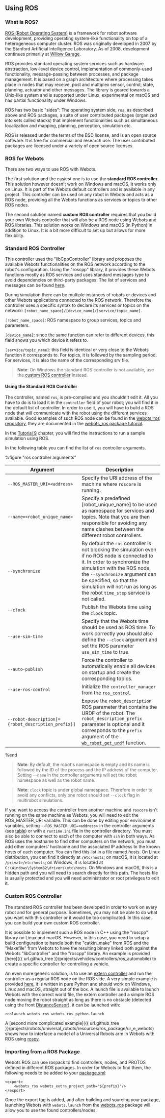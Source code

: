 ## Using ROS

### What Is ROS?

[ROS (Robot Operating System)](http://www.ros.org/) is a framework for robot software development, providing operating system-like functionality on top of a heterogeneous computer cluster.
ROS was originally developed in 2007 by the Stanford Artificial Intelligence Laboratory.
As of 2008, development continues primarily at [Willow Garage](http://www.willowgarage.com/).

ROS provides standard operating system services such as hardware abstraction, low-level device control, implementation of commonly-used functionality, message-passing between processes, and package management.
It is based on a graph architecture where processing takes place in nodes that may receive, post and multiplex sensor, control, state, planning, actuator and other messages.
The library is geared towards a Unix-like system and is supported under Linux, experimental on macOS and has partial functionality under Windows.

ROS has two basic "sides": The operating system side, `ros`, as described above and ROS packages, a suite of user contributed packages (organized into sets called stacks) that implement functionalities such as simultaneous localization and mapping, planning, perception, simulation etc.

ROS is released under the terms of the BSD license, and is an open source software.
It is free for commercial and research use.
The user contributed packages are licensed under a variety of open source licenses.

### ROS for Webots

There are two ways to use ROS with Webots.

The first solution and the easiest one is to use the **standard ROS controller**.
This solution however doesn't work on Windows and macOS, it works only on Linux.
It is part of the Webots default controllers and is available in any project.
This controller can be used on any robot in Webots and acts as a ROS node, providing all the Webots functions as services or topics to other ROS nodes.

The second solution named **custom ROS controller** requires that you build your own Webots controller that will also be a ROS node using Webots and ROS libraries.
This solution works on Windows and macOS (in Python) in addition to Linux.
It is a bit more difficult to set up but allows for more flexibility.

### Standard ROS Controller

This controller uses the "libCppController" library and proposes the available Webots functionalities on the ROS network according to the robot's configuration.
Using the "roscpp" library, it provides these Webots functions mostly as ROS services and uses standard messages type to avoid dependencies on third-party packages.
The list of services and messages can be found [here](http://docs.ros.org/noetic/api/webots_ros/html/index-msg.html).

During simulation there can be multiple instances of robots or devices and other Webots applications connected to the ROS network.
Therefore the controller uses a specific syntax to declare its services or topics on the network: `[robot_name_space]/[device_name]/[service/topic_name]`.

`[robot_name_space]`: ROS namespace to group services, topics and parameters.

`[device_name]`: since the same function can refer to different devices, this field shows you which device it refers to.

`[service/topic_name]`: this field is identical or very close to the Webots function it corresponds to.
For topics, it is followed by the sampling period.
For services, it is also the name of the corresponding srv file.

> **Note**: On Windows the standard ROS controller is not available, use the [custom ROS controller](#custom-ros-controller) instead.

#### Using the Standard ROS Controller

The controller, named `ros`, is pre-compiled and you shouldn't edit it.
All you have to do is to load it in the `controller` field of your robot; you will find it in the default list of controller.
In order to use it, you will have to build a ROS node that will communicate with the robot using the different services available.
Good examples of such ROS node can be found in the [webots\_ros repository](https://github.com/cyberbotics/webots_ros), they are documented in the [webots\_ros package tutorial](http://wiki.ros.org/webots_ros/Tutorials/Sample%20Simulations).

In the [Tutorial 9](tutorial-9-using-ros.md) chapter, you will find the instructions to run a sample simulation using ROS.

In the following table you can find the list of `ros` controller arguments.

%figure "ros controller arguments"

| Argument | Description |
| -------- | ----------- |
| `--ROS_MASTER_URI=<address>` | Specify the URI address of the machine where `roscore` is running. |
| `--name=<robot_unique_name>` | Specify a predefined [robot\_unique\_name] to be used as namespace for services and topics. Note that you are then responsible for avoiding any name clashes between the different robot controllers. |
| `--synchronize`   | By default the `ros` controller is not blocking the simulation even if no ROS node is connected to it. In order to synchronize the simulation with the ROS node, the `--synchronize` argument can be specified, so that the simulation will not run as long as the robot `time_step` service is not called. |
| `--clock`   | Publish the Webots time using the `clock` topic. |
| `--use-sim-time` | Specify that the Webots time should be used as ROS time. To work correctly you should also define the `--clock` argument and set the ROS parameter `use_sim_time` to true. |
| `--auto-publish` | Force the controller to automatically enable all devices on startup and create the corresponding topics. |
| `--use-ros-control` | Initialize the `controller_manager` from the [`ros_control`](http://wiki.ros.org/ros_control). |
| `--robot-description[={robot_description_prefix}]` | Expose the `robot_description` ROS parameter that contains the URDF of the robot. The `robot_description_prefix` parameter is optional and it corresponds to the `prefix` argument of the [`wb_robot_get_urdf`](../reference/robot.md#wb_robot_get_urdf) function. |


%end


> **Note**: By default, the robot's namespace is empty and its name is followed by the ID of the process and the IP address of the computer. Setting `--name` in the controller arguments will set the robot namespace as well as the robot name.

> **Note**: `clock` topic is under global namespace. Therefore in order to avoid any conflicts, only one robot should set `--clock` flag in multirobot simulations.

If you want to access the controller from another machine and `roscore` isn't running on the same machine as Webots, you will need to edit the ROS\_MASTER\_URI variable.
This can be done by editing your environment variables, setting `--ROS_MASTER_URI=<address>` in the controller arguments (see [table](#ros-controller-arguments)) or with a `runtime.ini` file in the controller directory.
You must also be able to connect to each of the computer with  `ssh` in both ways.
As ROS uses the hostname to find other computers on the network, you must add other computers' hostname and the associated IP address to the known hosts of each computer.
You can find this list in a file named *hosts*.
On Linux distribution, you can find it directly at `/etc/hosts`; on macOS, it is located at `/private/etc/hosts`; on Windows, it is located at `C:\Windows\System32\drivers\etc\hosts`.
On Windows and macOS, this is a hidden path and you will need to search directly for this path.
The hosts file is usually protected and you will need administrator or root privileges to edit it.

### Custom ROS Controller

The standard ROS controller has been developed in order to work on every robot and for general purpose.
Sometimes, you may not be able to do what you want with this controller or it would be too complicated.
In this case, you can build your own custom ROS controller.

It is possible to implement such a ROS node in C++ using the "roscpp" library on Linux and macOS.
However, in this case, you need to setup a build configuration to handle both the "catkin\_make" from ROS and the "Makefile" from Webots to have the resulting binary linked both against the Webots "libController" and the "roscpp" library.
An example is provided [here]({{ url.github_tree }}/projects/vehicles/controllers/ros_automobile) to create a specific controller for controlling a vehicle.

An even more generic solution, is to use an [extern controller](running-extern-robot-controllers.md) and run the controller as a regular ROS node on the ROS side.
A very simple example is provided [here](https://github.com/cyberbotics/webots_ros/blob/master/scripts/ros_python.py), it is written in pure Python and should work on Windows, Linux and macOS, straight out of the box.
A launch file is available to launch Webots with the correct world file, the extern controller and a simple ROS node moving the robot straight as long as there is no obstacle (detected using the front [DistanceSensor](../reference/distancesensor.md)), it can be launched with:
```
roslaunch webots_ros webots_ros_python.launch
```

A [second more complicated example]({{ url.github_tree }}/projects/robots/universal_robots/resources/ros_package/ur_e_webots) shows how to interface a model of a Universal Robots arm in Webots with ROS using [rospy](http://wiki.ros.org/rospy).

### Importing from a ROS Package

Webots ROS can use rospack to find controllers, nodes, and PROTOS defined in different ROS packages. In order for Webots to find them, the following needs to be added to your [package.xml](http://wiki.ros.org/catkin/package.xml):
```
<export>
    <webots_ros webots_extra_project_path="${prefix}"/>
</export>
```
Once the export tag is added, and after building and sourcing your package, launching Webots with `webots.launch` from the [webots\_ros](https://github.com/cyberbotics/webots_ros) package will allow you to use the found controllers/nodes.
